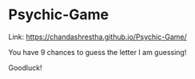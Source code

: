 # Psychic-Game

Link: https://chandashrestha.github.io/Psychic-Game/

You have 9 chances to guess the letter I am guessing!

Goodluck!
